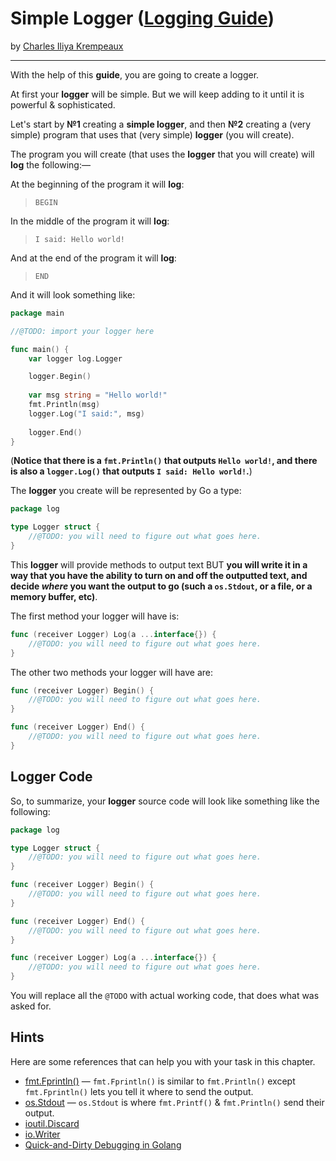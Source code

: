 # Simple Logger ([Logging Guide](../../README.md))

by [Charles Iliya Krempeaux](http://changelog.ca/)

---

With the help of this **guide**, you are going to create a logger.

At first your **logger** will be simple. But we will keep adding to it until it is powerful & sophisticated.



Let's start by **№1** creating a **simple logger**, and then **№2** creating a (very simple) program that uses that (very simple) **logger** (you will create).

The program you will create (that uses the **logger** that you will create) will **log** the following:—

At the beginning of the program it will **log**:
> `BEGIN`

In the middle of the program it will **log**:
> `I said: Hello world!`

And at the end of the program it will **log**:
> `END`

And it will look something like:
```go
package main

//@TODO: import your logger here

func main() {
	var logger log.Logger

	logger.Begin()
    
	var msg string = "Hello world!"
	fmt.Println(msg)
	logger.Log("I said:", msg)
    
	logger.End()
}
```

(**Notice that there is a `fmt.Println()` that outputs `Hello world!`, and there is also a `logger.Log()` that outputs `I said: Hello world!`.**)

The **logger** you create will be represented by Go a type:
```go
package log

type Logger struct {
    //@TODO: you will need to figure out what goes here.
}
```

This **logger** will provide methods to output text BUT **you will write it in a way that you have the ability to turn on and off the outputted text, and decide _where_ you want the output to go (such a `os.Stdout`, or a file, or a memory buffer, etc)**.

The first method your logger will have is:
```go
func (receiver Logger) Log(a ...interface{}) {
    //@TODO: you will need to figure out what goes here.
}
```

The other two methods your logger will have are:
```go
func (receiver Logger) Begin() {
    //@TODO: you will need to figure out what goes here.
}
```

```go
func (receiver Logger) End() {
    //@TODO: you will need to figure out what goes here.
}
```
## Logger Code

So, to summarize, your **logger** source code will look like something like the following:
```go
package log

type Logger struct {
    //@TODO: you will need to figure out what goes here.
}

func (receiver Logger) Begin() {
    //@TODO: you will need to figure out what goes here.
}

func (receiver Logger) End() {
    //@TODO: you will need to figure out what goes here.
}

func (receiver Logger) Log(a ...interface{}) {
    //@TODO: you will need to figure out what goes here.
}
```

You will replace all the `@TODO` with actual working code, that does what was asked for.

## Hints

Here are some references that can help you with your task in this chapter.

* [fmt.Fprintln()](https://golang.org/pkg/fmt/#Fprintln) — `fmt.Fprintln()` is similar to `fmt.Println()` except `fmt.Fprintln()` lets you tell it where to send the output.
* [os.Stdout](https://golang.org/pkg/os/#Stdout) — `os.Stdout` is where `fmt.Printf()` & `fmt.Println()` send their output.
* [ioutil.Discard](https://golang.org/pkg/io/ioutil/#Discard)
* [io.Writer](https://golang.org/pkg/io/#Writer)
* [Quick-and-Dirty Debugging in Golang](https://changelog.ca/log/2015/03/09/golang)
